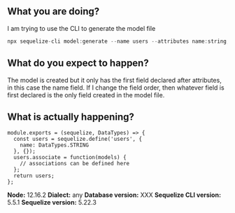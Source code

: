 ## What you are doing?
I am trying to use the CLI to generate the model file

```js
npx sequelize-cli model:generate --name users --attributes name:string,email:string,fav_pizza:string,space_invaders:integer
```

## What do you expect to happen?
The model is created but it only has the first field declared after attributes, in this case the name field. If I change the field order, then whatever field is first declared is the only field created in the model file.

## What is actually happening?
```
module.exports = (sequelize, DataTypes) => {
  const users = sequelize.define('users', {
    name: DataTypes.STRING
  }, {});
  users.associate = function(models) {
    // associations can be defined here
  };
  return users;
};
```
__Node:__ 12.16.2
__Dialect:__  any
__Database version:__ XXX
__Sequelize CLI version:__ 5.5.1
__Sequelize version:__ 5.22.3
